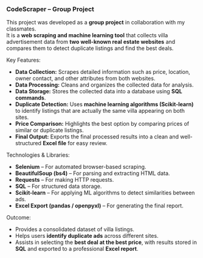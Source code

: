 ### CodeScraper – Group Project

This project was developed as a **group project** in collaboration with my classmates.  
It is a **web scraping and machine learning tool** that collects villa advertisement data from **two well-known real estate websites** and compares them to detect duplicate listings and find the best deals.  

Key Features:
- **Data Collection:** Scrapes detailed information such as price, location, owner contact, and other attributes from both websites.  
- **Data Processing:** Cleans and organizes the collected data for analysis.  
- **Data Storage:** Stores the collected data into a database using **SQL commands**.  
- **Duplicate Detection:** Uses **machine learning algorithms (Scikit-learn)** to identify listings that are actually the same villa appearing on both sites.  
- **Price Comparison:** Highlights the best option by comparing prices of similar or duplicate listings.  
- **Final Output:** Exports the final processed results into a clean and well-structured **Excel file** for easy review.  

Technologies & Libraries:
- **Selenium** – For automated browser-based scraping.  
- **BeautifulSoup (bs4)** – For parsing and extracting HTML data.  
- **Requests** – For making HTTP requests.  
- **SQL** – For structured data storage.  
- **Scikit-learn** – For applying ML algorithms to detect similarities between ads.  
- **Excel Export (pandas / openpyxl)** – For generating the final report.  

Outcome:
- Provides a consolidated dataset of villa listings.  
- Helps users **identify duplicate ads** across different sites.  
- Assists in selecting the **best deal at the best price**, with results stored in **SQL** and exported to a professional **Excel report**.  

